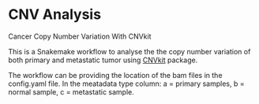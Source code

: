 # CNV Analysis
Cancer Copy Number Variation With CNVkit


This is a Snakemake workflow to analyse the the copy number variation of both primary and metastatic tumor using [CNVkit](https://cnvkit.readthedocs.io/en/stable/) package. 

The workflow can be providing the location of the bam files in the config.yaml file. In the meatadata type column: a = primary samples, b = normal sample, c = metastatic sample.
